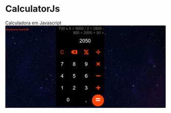 # CalculatorJs
Calculadora em Javascript
![alt text](https://github.com/pedrinho81/CalculatorJs/blob/main/Captura%20de%20tela%202021-05-13%20125220.png)
